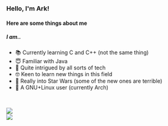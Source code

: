 ### Hello, I'm Ark!
#### Here are some things about me
##### I am..
* 📚 Currently learning C and C++ (not the same thing)
* 😇 Familiar with Java
* 💾 Quite intrigued by all sorts of tech
* 🤓 Keen to learn new things in this field
* 🚀 Really into Star Wars (some of the new ones are terrible)
* 🐧 A GNU+Linux user (currently Arch)

<!-- DYNAMIC CARDS START HERE -->
</br>
<p align="left">
    <img src ="https://github-readme-stats.vercel.app/api?username=arkorty&custom_title=GitHub+Stats&show_icons=true&hide=contribs&theme=dark&hide_border=true&bg_color=00000000">
    </br>
    <img src ="https://github-readme-stats.vercel.app/api/top-langs/?username=arkorty&langs_count=10&layout=compact&theme=dark&hide_border=true&bg_color=00000000">
</p>
<!-- DYNAMIC CARDS END HERE -->

